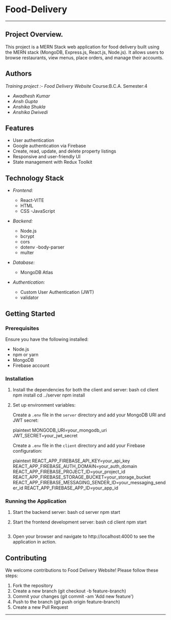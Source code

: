 # Food-Delivery

---

## Project Overview.
This project is a MERN Stack web application for food delivery built using the MERN stack (MongoDB, Express.js, React.js, Node.js). It allows users to browse restaurants, view menus, place orders, and manage their accounts.

## Authors
   *Training project :- Food Delivery Website*
   Course:B.C.A.   Semester:4
- *Awadhesh Kumar*
- *Ansh Gupta*
- *Anshika Shukla*
- *Anshika Dwivedi*

## Features

- User authentication 
- Google authentication via Firebase
- Create, read, update, and delete property listings
- Responsive and user-friendly UI
- State management with Redux Toolkit

## Technology Stack

- *Frontend:*
  - React-VITE
  - HTML
  - CSS 
  -JavaScript
  

- *Backend:*
  - Node.js
  - bcrypt
  - cors
  - dotenv
  -body-parser
  - multer

- *Database:*
  - MongoDB Atlas

- *Authentication:*
  - Custom User Authentication (JWT)
  - validator
## Getting Started

### Prerequisites

Ensure you have the following installed:

- Node.js
- npm or yarn
- MongoDB
- Firebase account

### Installation

   

1. Install the dependencies for both the client and server:
   bash
   cd client
   npm install
   cd ../server
   npm install
   

2. Set up environment variables:

   Create a `.env` file in the `server` directory and add your MongoDB URI and JWT secret:

   plaintext
   MONGODB_URI=your_mongodb_uri
   JWT_SECRET=your_jwt_secret
   

   Create a `.env` file in the `client` directory and add your Firebase configuration:

   plaintext
   REACT_APP_FIREBASE_API_KEY=your_api_key
   REACT_APP_FIREBASE_AUTH_DOMAIN=your_auth_domain
   REACT_APP_FIREBASE_PROJECT_ID=your_project_id
   REACT_APP_FIREBASE_STORAGE_BUCKET=your_storage_bucket
   REACT_APP_FIREBASE_MESSAGING_SENDER_ID=your_messaging_sender_id
   REACT_APP_FIREBASE_APP_ID=your_app_id
   

### Running the Application

1. Start the backend server:
   bash
   cd server
   npm start
   

2. Start the frontend development server:
   bash
   cd client
   npm start
   ```

3. Open your browser and navigate to http://localhost:4000 to see the application in action.

## Contributing

We welcome contributions to Food Delivery Website! Please follow these steps:

1. Fork the repository
2. Create a new branch (git checkout -b feature-branch)
3. Commit your changes (git commit -am 'Add new feature')
4. Push to the branch (git push origin feature-branch)
5. Create a new Pull Request



---
